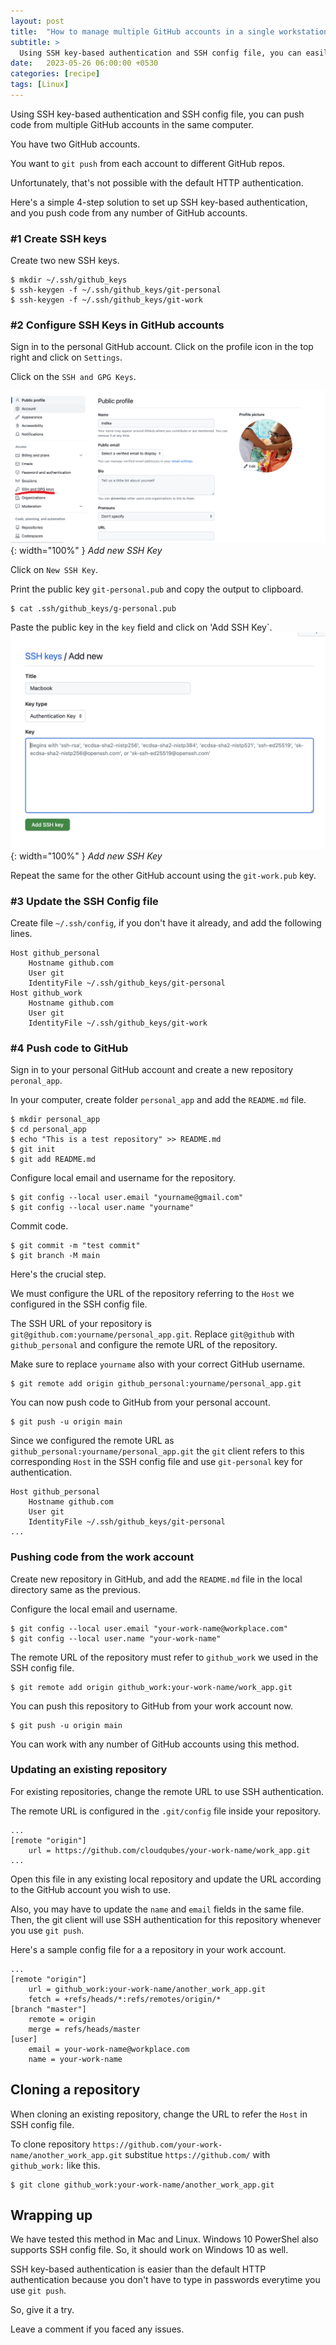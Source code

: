 ```yaml
---
layout: post
title:  "How to manage multiple GitHub accounts in a single workstation"
subtitle: > 
  Using SSH key-based authentication and SSH config file, you can easily push code from multiple GitHub accounts in the same computer.
date:   2023-05-26 06:00:00 +0530
categories: [recipe]
tags: [Linux]
---
```


<div class="header-highlight">
Using SSH key-based authentication and SSH config file, you can push code from multiple GitHub accounts in the same computer.
</div>


You have two GitHub accounts.

You want to `git push` from each account to different GitHub repos.

Unfortunately, that's not possible with the default HTTP authentication.

Here's a simple 4-step solution to set up SSH key-based authentication, and you push code from any number of GitHub accounts.


### #1 Create SSH keys

Create two new SSH keys.

```shell
$ mkdir ~/.ssh/github_keys
$ ssh-keygen -f ~/.ssh/github_keys/git-personal
$ ssh-keygen -f ~/.ssh/github_keys/git-work
```


### #2 Configure SSH Keys in GitHub accounts

Sign in to the personal GitHub account. Click on the profile icon in the top right and click on `Settings`.

Click on the `SSH and GPG Keys`.

![Add new SSH key](/assets/images/multiple-github-accounts/github-ssh-keys.png){: width="100%" }
*Add new SSH Key*

Click on `New SSH Key`.

Print the public key `git-personal.pub` and copy the output to clipboard.

```shell
$ cat .ssh/github_keys/g-personal.pub
```

Paste the public key in the `key` field and click on 'Add SSH Key`.
![Add new SSH key](/assets/images/multiple-github-accounts/add-new-ssh-key.png){: width="100%" }
*Add new SSH Key*

Repeat the same for the other GitHub account using the `git-work.pub` key.

### #3 Update the SSH Config file

Create file `~/.ssh/config`, if you don't have it already, and add the following lines.

```shell
Host github_personal
	Hostname github.com
	User git
	IdentityFile ~/.ssh/github_keys/git-personal
Host github_work
	Hostname github.com
	User git
	IdentityFile ~/.ssh/github_keys/git-work
```

### #4 Push code to GitHub

Sign in to your personal GitHub account and create a new repository `peronal_app`.

In your computer, create folder `personal_app` and add the `README.md` file.

```shell
$ mkdir personal_app
$ cd personal_app 
$ echo "This is a test repository" >> README.md
$ git init
$ git add README.md 
```

Configure local email and username for the repository.

```shell
$ git config --local user.email "yourname@gmail.com"
$ git config --local user.name "yourname"
```

Commit code.

```shell
$ git commit -m "test commit"
$ git branch -M main
```

Here's the crucial step. 

We must configure the URL of the repository referring to the `Host` we configured in the SSH config file.

The SSH URL of your repository is `git@github.com:yourname/personal_app.git`. Replace `git@github` with `github_personal` and configure the remote URL of the repository.

Make sure to replace `yourname` also with your correct GitHub username.

```shell
$ git remote add origin github_personal:yourname/personal_app.git
```

You can now push code to GitHub from your personal account.

```shell
$ git push -u origin main
```

Since we configured the remote URL as `github_personal:yourname/personal_app.git` the `git` client refers to this corresponding `Host` in the SSH config file and use `git-personal` key for authentication. 

```shell
Host github_personal
	Hostname github.com
	User git
	IdentityFile ~/.ssh/github_keys/git-personal
...
```

### Pushing code from the work account

Create new repository in GitHub, and add the `README.md` file in the local directory same as the previous.

Configure the local email and username.

```shell
$ git config --local user.email "your-work-name@workplace.com"
$ git config --local user.name "your-work-name"
```

The remote URL of the repository must refer to `github_work` we used in the SSH config file.

```shell
$ git remote add origin github_work:your-work-name/work_app.git
```

You can push this repository to GitHub from your work account now.

```shell
$ git push -u origin main
```

You can work with any number of GitHub accounts using this method.

### Updating an existing repository 

For existing repositories, change the remote URL to use SSH authentication.

The remote URL is configured in the `.git/config` file inside your repository. 

```shell
...
[remote "origin"]
	url = https://github.com/cloudqubes/your-work-name/work_app.git
...
``` 

Open this file in any existing local repository and update the URL according to the GitHub account you wish to use.

Also, you may have to update the `name` and `email` fields in the same file.
Then, the git client will use SSH authentication for this repository whenever you use `git push`.

Here's a sample config file for a a repository in your work account.

```shell
...
[remote "origin"]
	url = github_work:your-work-name/another_work_app.git
	fetch = +refs/heads/*:refs/remotes/origin/*
[branch "master"]
	remote = origin
	merge = refs/heads/master
[user]
	email = your-work-name@workplace.com
	name = your-work-name
```

## Cloning a repository

When cloning an existing repository, change the URL to refer the `Host` in SSH config file.

To clone repository `https://github.com/your-work-name/another_work_app.git` substitue `https://github.com/` with `github_work:` like this.

```shell
$ git clone github_work:your-work-name/another_work_app.git
```

## Wrapping up

We have tested this method in Mac and Linux. Windows 10 PowerShel also supports SSH config file. So, it should work on Windows 10 as well.

SSH key-based authentication is easier than the default HTTP authentication because you don't have to type in passwords everytime you use `git push`.

So, give it a try.

Leave a comment if you faced any issues.

